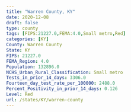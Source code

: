 ```yaml
---
title: "Warren County, KY"
date: 2020-12-08
draft: false
type: county
tags: [FIPS:21227.0,FEMA:4.0,Small metro,Red]
categories: [KY]
County: Warren County
State: KY
FIPS: 21227.0
FEMA_Region: 4.0
Population: 132896.0
NCHS_Urban_Rural_Classification: Small metro
Tests_in_prior_14_days: 3306.0
Fourteen_day_test_rate_per_100000: 2488.0
Percent_Positivity_in_prior_14_days: 0.126
Level: Red
url: /states/KY/warren-county
---
```



